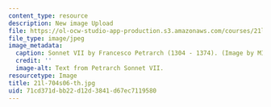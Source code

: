 ```yaml
---
content_type: resource
description: New image Upload
file: https://ol-ocw-studio-app-production.s3.amazonaws.com/courses/21l-704-studies-in-poetry-from-the-sonneteers-to-the-metaphysicals-spring-2006/71cd371dbb22d12d3841d67ec7119580_21l-704s06-th.jpg
file_type: image/jpeg
image_metadata:
  caption: Sonnet VII by Francesco Petrarch (1304 - 1374). (Image by MIT OpenCourseWare.)
  credit: ''
  image-alt: Text from Petrarch Sonnet VII.
resourcetype: Image
title: 21l-704s06-th.jpg
uid: 71cd371d-bb22-d12d-3841-d67ec7119580
---
```

